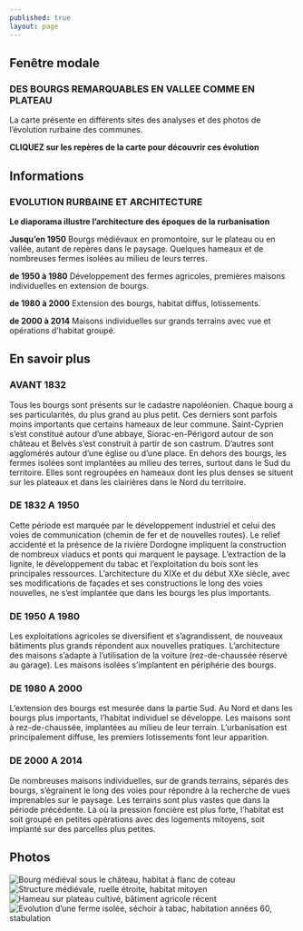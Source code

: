```yaml
---
published: true
layout: page
---
```


## Fenêtre modale


### DES BOURGS REMARQUABLES EN VALLEE COMME EN PLATEAU

La carte présente en différents sites des analyses et des photos de l’évolution rurbaine des communes.

**CLIQUEZ sur les repères de la carte pour découvrir ces évolution**




## Informations


### EVOLUTION RURBAINE ET ARCHITECTURE

**Le diaporama illustre l’architecture des époques de la rurbanisation**

**Jusqu’en 1950** Bourgs médiévaux en promontoire, sur le plateau ou en vallée, autant de repères dans le paysage. Quelques hameaux et de nombreuses fermes isolées au milieu de leurs terres.

**de 1950 à 1980** Développement des fermes agricoles, premières maisons individuelles en extension de bourgs.

**de 1980 à 2000** Extension des bourgs, habitat diffus, lotissements.

**de 2000 à 2014** Maisons individuelles sur grands terrains avec vue et opérations d’habitat groupé. 



## En savoir plus


### AVANT 1832

Tous les bourgs sont présents sur le cadastre napoléonien. Chaque bourg a ses particularités, du plus grand au plus petit. Ces derniers sont parfois moins importants que certains hameaux de leur commune. Saint-Cyprien s’est constitué autour d’une abbaye, Siorac-en-Périgord autour de son château et Belvès s’est construit à partir de son castrum. D’autres sont agglomérés autour d’une église ou d’une place. En dehors des bourgs, les fermes isolées sont implantées au milieu des terres, surtout dans le Sud du territoire. Elles sont regroupées en hameaux dont les plus denses se situent sur les plateaux et dans les clairières dans le Nord du territoire.

### DE 1832 A 1950

Cette période est marquée par le développement industriel et celui des voies de communication (chemin de fer et de nouvelles routes). Le relief accidenté et la présence de la rivière Dordogne impliquent la construction de nombreux viaducs et ponts qui marquent le paysage. L’extraction de la lignite, le développement du tabac et l’exploitation du bois sont les principales ressources. L’architecture du XIXe et du début XXe siècle, avec ses modifications de façades et ses constructions le long des voies nouvelles, ne s’est implantée que dans les bourgs les plus importants.

### DE 1950 A 1980

Les exploitations agricoles se diversifient et s’agrandissent, de nouveaux bâtiments plus grands répondent aux nouvelles pratiques. L’architecture des maisons s’adapte à l’utilisation de la voiture (rez-de-chaussée réservé au garage). Les maisons isolées s’implantent en périphérie des bourgs.

### DE 1980 A 2000

L’extension des bourgs est mesurée dans la partie Sud. Au Nord et dans les bourgs plus importants, l’habitat individuel se développe. Les maisons sont à rez-de-chaussée, implantées au milieu de leur terrain. L’urbanisation est principalement diffuse, les premiers lotissements font leur apparition. 

### DE 2000 A 2014

De nombreuses maisons individuelles, sur de grands terrains, séparés des bourgs, s’égrainent le long des voies pour répondre à la recherche de vues imprenables sur le paysage. Les terrains sont plus vastes que dans la période précédente. Là où la pression foncière est plus forte, l’habitat est soit groupé en petites opérations avec des logements mitoyens, soit implanté sur des parcelles plus petites.

## Photos

![Bourg médiéval sous le château, habitat à flanc de coteau]({{site.baseurl}}/data/images/8/histoire/08_HISTOIRE_01.JPG)
![Structure médiévale, ruelle étroite, habitat mitoyen ]({{site.baseurl}}/data/images/8/histoire/08_HISTOIRE_02.JPG)
![Hameau sur plateau cultivé, bâtiment agricole récent ]({{site.baseurl}}/data/images/8/histoire/08_HISTOIRE_03.JPG)
![Evolution d’une ferme isolée, séchoir à tabac, habitation années 60, stabulation]({{site.baseurl}}/data/images/8/histoire/08_HISTOIRE_04.JPG)
